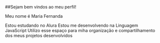 ##Sejam bem vindos ao meu perfil!

Meu nome é Maria Fernanda

Estou estudando no Alura
Estou me desenvolvendo na Linguagem JavaScript
Utilizo esse espaço para miha organização e compartilhamento dos meus projetos desenvolvidos
